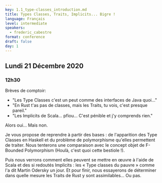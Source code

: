 ```yaml
---
key: 1.1_type-classes_introduction.md
title: Types Classes, Traits, Implicits... Bigre !
language: Français
level: intermediate
speakers:
  - frederic_cabestre
format: conference
draft: false
day: 1
---
```


## Lundi 21 Décembre 2020
### 12h30

Brèves de comptoir:
 - "Les Type Classes c'est un peut comme des interfaces de Java quoi..."
 - "En Rust t'as pas de classes, mais les Traits, tu vois, c'est presque pareil."
 - "Les Implicits de Scala... pfiou... C'est pénible et j'y comprends rien."

Alors oui... Mais non.

Je vous propose de reprendre à partir des bases : de l'apparition des Type Classes en Haskell et du problème de polymorphisme qu'elles permettent de traiter. Nous tenterons une comparaison avec le concept objet de F-Bounded Polymorphism (Houlà, c'est quoi cette bestiole !). 

Puis nous verrons comment elles peuvent se mettre en œuvre à l'aide de Scala et des si redoutés Implicits : 
les « Type classes du pauvre » comme l'a dit Martin Odersky un jour. Et pour finir, nous essayerons de déterminer dans quelle mesure les Traits de Rust y sont assimilables... Ou pas.